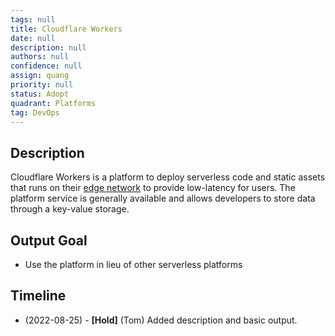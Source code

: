 ```yaml
---
tags: null
title: Cloudflare Workers
date: null
description: null
authors: null
confidence: null
assign: quang
priority: null
status: Adopt
quadrant: Platforms
tag: DevOps
---
```


## Description

Cloudflare Workers is a platform to deploy serverless code and static assets that runs on their [edge network](https://www.cloudflare.com/network/) to provide low-latency for users. The platform service is generally available and allows developers to store data through a key-value storage.

## Output Goal

- Use the platform in lieu of other serverless platforms

## Timeline

- (2022-08-25) - **[Hold]** (Tom) Added description and basic output.
